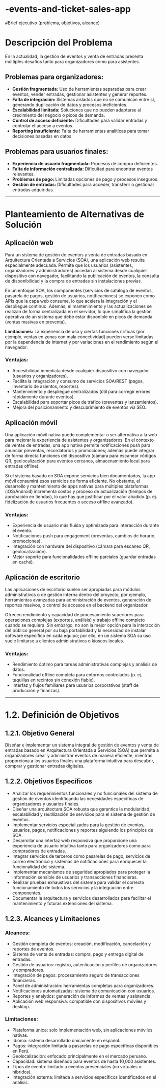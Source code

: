 # -events-and-ticket-sales-app

#Brief ejecutivo (problema, objetivos, alcance)
# Descripción del Problema

En la actualidad, la gestión de eventos y venta de entradas presenta múltiples desafíos tanto para organizadores como para asistentes. 

## Problemas para organizadores:
- **Gestión fragmentada:** Uso de herramientas separadas para crear eventos, vender entradas, gestionar asistentes y generar reportes.
- **Falta de integración:** Sistemas aislados que no se comunican entre sí, generando duplicación de datos y procesos ineficientes.
- **Escalabilidad limitada:** Soluciones que no pueden adaptarse al crecimiento del negocio o picos de demanda.
- **Control de acceso deficiente:** Dificultades para validar entradas y controlar el acceso a eventos.
- **Reporting insuficiente:** Falta de herramientas analíticas para tomar decisiones basadas en datos.

## Problemas para usuarios finales:
- **Experiencia de usuario fragmentada:** Procesos de compra deficientes.
- **Falta de información centralizada:** Dificultad para encontrar eventos relevantes.
- **Problemas de pago:** Limitadas opciones de pago y procesos inseguros.
- **Gestión de entradas:** Dificultades para acceder, transferir o gestionar entradas adquiridas.

---

# Planteamiento de Alternativas de Solución

## Aplicación web

Para un sistema de gestión de eventos y venta de entradas basado en Arquitectura Orientada a Servicios (SOA), una aplicación web resulta especialmente adecuada. Permite que los usuarios (asistentes, organizadores y administradores) accedan al sistema desde cualquier dispositivo con navegador, facilitando la publicación de eventos, la consulta de disponibilidad y la compra de entradas sin instalaciones previas.

En un enfoque SOA, los componentes (servicios de catálogo de eventos, pasarela de pagos, gestión de usuarios, notificaciones) se exponen como APIs que la capa web consume, lo que acelera la integración y el despliegue continuo. Además, el mantenimiento y las actualizaciones se realizan de forma centralizada en el servidor, lo que simplifica la gestión operativa de un sistema que debe estar disponible en picos de demanda (ventas masivas en preventa).

**Limitaciones:** La experiencia de uso y ciertas funciones críticas (por ejemplo, ventas en zonas con mala conectividad) pueden verse limitadas por la dependencia de internet y por variaciones en el rendimiento según el navegador.

### Ventajas:
- Accesibilidad inmediata desde cualquier dispositivo con navegador (usuarios y organizadores).
- Facilita la integración y consumo de servicios SOA/REST (pagos, inventario de asientos, reportes).
- Mantenimiento y despliegue centralizados (útil para corregir errores rápidamente durante eventos).
- Escalabilidad para soportar picos de tráfico (preventas y lanzamientos).
- Mejora del posicionamiento y descubrimiento de eventos vía SEO.

## Aplicación móvil

Una aplicación móvil nativa puede complementar o ser alternativa a la web para mejorar la experiencia de asistentes y organizadores. En el contexto de ventas de entradas, una app nativa permite notificaciones push para anunciar preventas, recordatorios y promociones; además puede integrar de forma directa funciones del dispositivo (cámara para escanear códigos QR, geolocalización para eventos cercanos, almacenamiento local para entradas offline).

Si el sistema basado en SOA expone servicios bien documentados, la app móvil consumirá esos servicios de forma eficiente. No obstante, el desarrollo y mantenimiento de apps nativas para múltiples plataformas (iOS/Android) incrementa costos y proceso de actualización (tiempos de aprobación en tiendas), lo que hay que justificar por el valor añadido (p. ej. fidelización de usuarios frecuentes o acceso offline avanzado).

### Ventajas:
- Experiencia de usuario más fluida y optimizada para interacción durante el evento.
- Notificaciones push para engagement (preventas, cambios de horario, promociones).
- Integración con hardware del dispositivo (cámara para escaneo QR, geolocalización).
- Mejor soporte para funcionalidades offline parciales (guardar entradas en caché).

## Aplicación de escritorio

Las aplicaciones de escritorio suelen ser apropiadas para módulos administrativos o de gestión interna dentro del proyecto, por ejemplo, herramientas avanzadas para administración de eventos, generación de reportes masivos, o control de accesos en el backend del organizador.

Ofrecen rendimiento y capacidad de procesamiento superiores para operaciones complejas (exportes, análisis) y trabajo offline completo cuando se requiera. Sin embargo, no son la mejor opción para la interacción del público general por su baja portabilidad y la necesidad de instalar software específico en cada equipo; por ello, en un sistema SOA su uso suele limitarse a clientes administrativos o kioscos locales.

### Ventajas:
- Rendimiento óptimo para tareas administrativas complejas y análisis de datos.
- Funcionalidad offline completa para entornos controlados (p. ej. taquillas en recintos sin conexión fiable).
- Interfaz y flujos familiares para usuarios corporativos (staff de producción y finanzas).

---

# 1.2. Definición de Objetivos

## 1.2.1. Objetivo General

Diseñar e implementar un sistema integral de gestión de eventos y venta de entradas basado en Arquitectura Orientada a Servicios (SOA) que permita a organizadores crear y administrar eventos de manera eficiente, mientras proporciona a los usuarios finales una plataforma intuitiva para descubrir, comprar y gestionar entradas digitales.

## 1.2.2. Objetivos Específicos

- Analizar los requerimientos funcionales y no funcionales del sistema de gestión de eventos identificando las necesidades específicas de organizadores y usuarios finales.
- Diseñar una arquitectura SOA robusta que garantice la modularidad, escalabilidad y reutilización de servicios para el sistema de gestión de eventos.
- Implementar servicios especializados para la gestión de eventos, usuarios, pagos, notificaciones y reportes siguiendo los principios de SOA.
- Desarrollar una interfaz web responsiva que proporcione una experiencia de usuario intuitiva tanto para organizadores como para compradores de entradas.
- Integrar servicios de terceros como pasarelas de pago, servicios de correo electrónico y sistemas de notificaciones para enriquecer la funcionalidad del sistema.
- Implementar mecanismos de seguridad apropiados para proteger la información sensible de usuarios y transacciones financieras.
- Realizar pruebas exhaustivas del sistema para validar el correcto funcionamiento de todos los servicios y la integración entre componentes.
- Documentar la arquitectura y servicios desarrollados para facilitar el mantenimiento y futuras extensiones del sistema.

## 1.2.3. Alcances y Limitaciones

### Alcances:
- Gestión completa de eventos: creación, modificación, cancelación y reportes de eventos.
- Sistema de venta de entradas: compra, pago y entrega digital de entradas.
- Gestión de usuarios: registro, autenticación y perfiles de organizadores y compradores.
- Integración de pagos: procesamiento seguro de transacciones financieras.
- Panel de administración: herramientas completas para organizadores.
- Notificaciones automatizadas: sistema de comunicación con usuarios.
- Reportes y analytics: generación de informes de ventas y asistencia.
- Aplicación web responsiva: compatible con dispositivos móviles y desktop.

### Limitaciones:
- Plataforma única: solo implementación web, sin aplicaciones móviles nativas.
- Idioma: sistema desarrollado únicamente en español.
- Pagos: integración limitada a pasarelas de pago específicas disponibles en Perú.
- Geolocalización: enfocado principalmente en el mercado peruano.
- Capacidad: sistema diseñado para eventos de hasta 10,000 asistentes.
- Tipos de evento: limitado a eventos presenciales (no virtuales o híbridos).
- Integración externa: limitada a servicios específicos identificados en el análisis.
